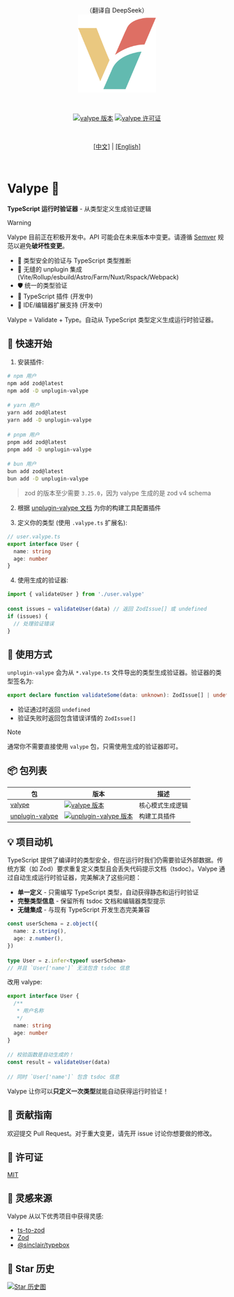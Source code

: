 <p align="center">
  （翻译自 DeepSeek）<br />
  <img width="180" src="./assets/logo.svg" alt="Valype 标志">
</p>
<br />
<p align="center">
  <a href="https://www.npmjs.com/package/valype"><img src="https://img.shields.io/npm/v/valype?color=a1b858&label=" alt="valype 版本"></a>
  <a href="./LICENSE"><img src="https://img.shields.io/npm/l/valype" alt="valype 许可证"></a>
</p>
<br/>
<p align="center">
  <a href="./README.zh-CN.md">[中文]</a> | <a href="./README.md">[English]</a>
</p>
<br />

# Valype 🐉

**TypeScript 运行时验证器** - 从类型定义生成验证逻辑

> [!WARNING]
>
> Valype 目前正在积极开发中。API 可能会在未来版本中变更。请遵循 [Semver](https://semver.org/) 规范以避免**破坏性变更**。

- 🎯 类型安全的验证与 TypeScript 类型推断
- 🔌 无缝的 unplugin 集成 (Vite/Rollup/esbuild/Astro/Farm/Nuxt/Rspack/Webpack)
- 🛡️ 统一的类型验证
- 🚧 TypeScript 插件 (开发中)
- 🚧 IDE/编辑器扩展支持 (开发中)

Valype = Validate + Type。自动从 TypeScript 类型定义生成运行时验证器。

## 🚀 快速开始

1. 安装插件:

```bash
# npm 用户
npm add zod@latest
npm add -D unplugin-valype

# yarn 用户
yarn add zod@latest
yarn add -D unplugin-valype

# pnpm 用户
pnpm add zod@latest
pnpm add -D unplugin-valype

# bun 用户
bun add zod@latest
bun add -D unplugin-valype
```

> zod 的版本至少需要 `3.25.0`，因为 valype 生成的是 zod v4 schema

2. 根据 [unplugin-valype 文档](./packages/plugin/README.md) 为你的构建工具配置插件

3. 定义你的类型 (使用 `.valype.ts` 扩展名):

```typescript
// user.valype.ts
export interface User {
  name: string
  age: number
}
```

4. 使用生成的验证器:

```typescript
import { validateUser } from './user.valype'

const issues = validateUser(data) // 返回 ZodIssue[] 或 undefined
if (issues) {
  // 处理验证错误
}
```

## 📖 使用方式

`unplugin-valype` 会为从 `*.valype.ts` 文件导出的类型生成验证器。验证器的类型签名为:

```typescript
export declare function validateSome(data: unknown): ZodIssue[] | undefined
```

- 验证通过时返回 `undefined`
- 验证失败时返回包含错误详情的 `ZodIssue[]`

> [!NOTE]
>
> 通常你不需要直接使用 `valype` 包，只需使用生成的验证器即可。

## 📦 包列表

| 包                                                               | 版本                                                                                                                                       | 描述             |
| ---------------------------------------------------------------- | ------------------------------------------------------------------------------------------------------------------------------------------ | ---------------- |
| [valype](https://www.npmjs.com/package/valype)                   | [![valype 版本](https://img.shields.io/npm/v/valype?color=a1b858&label=)](https://www.npmjs.com/package/valype)                            | 核心模式生成逻辑 |
| [unplugin-valype](https://www.npmjs.com/package/unplugin-valype) | [![unplugin-valype 版本](https://img.shields.io/npm/v/unplugin-valype?color=a1b858&label=)](https://www.npmjs.com/package/unplugin-valype) | 构建工具插件     |

## 💡 项目动机

TypeScript 提供了编译时的类型安全，但在运行时我们仍需要验证外部数据。传统方案（如 Zod）要求重复定义类型且会丢失代码提示文档（tsdoc）。Valype 通过自动生成运行时验证器，完美解决了这些问题：

- **单一定义** - 只需编写 TypeScript 类型，自动获得静态和运行时验证
- **完整类型信息** - 保留所有 tsdoc 文档和编辑器类型提示
- **无缝集成** - 与现有 TypeScript 开发生态完美兼容

```typescript
const userSchema = z.object({
  name: z.string(),
  age: z.number(),
})

type User = z.infer<typeof userSchema>
// 并且 `User['name']` 无法包含 tsdoc 信息
```

改用 valype:

```typescript
export interface User {
  /**
   * 用户名称
   */
  name: string
  age: number
}

// 校验函数是自动生成的！
const result = validateUser(data)

// 同时 `User['name']` 包含 tsdoc 信息
```

Valype 让你可以**只定义一次类型**就能自动获得运行时验证！

## 🥰 贡献指南

欢迎提交 Pull Request。对于重大变更，请先开 issue 讨论你想要做的修改。

## 🪪 许可证

[MIT](./LICENSE)

## 🙏 灵感来源

Valype 从以下优秀项目中获得灵感:

- [ts-to-zod](https://github.com/fabien0102/ts-to-zod)
- [Zod](https://github.com/colinhacks/zod)
- [@sinclair/typebox](https://github.com/sinclairzx81/typebox)

## 🌟 Star 历史

[![Star 历史图](https://api.star-history.com/svg?repos=yuzheng14/valype&type=Date)](https://www.star-history.com/#yuzheng14/valype&Date)
